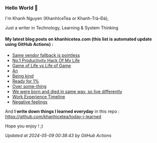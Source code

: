 ### Hello World 👋

I'm Khanh Nguyen (KhanhIceTea or Khanh-Trà-Đá),

Just a writer in Technology, Learning & System Thinking

#### My latest blog posts on khanhicetea.com (this list is automated update using GitHub Actions) :

- [Same vendor fallback is pointless](https://khanhicetea.com/posts/same-vendor-fallback-is-pointless/)
- [No.1 Productivity Hack Of My Life](https://khanhicetea.com/posts/productivity-hack-just-ship-the-shit/)
- [Game of Life vs Life of Game](https://khanhicetea.com/posts/game-of-life/)
- [An](https://khanhicetea.com/posts/an-lil-wuyn/)
- [Being kind](https://khanhicetea.com/posts/being-kind-is-a-human-choice/)
- [Ready for 1%](https://khanhicetea.com/posts/ready-for-1-percent/)
- [Over some-thing](https://khanhicetea.com/posts/over-something/)
- [We were born and died in same way, so live differently](https://khanhicetea.com/posts/live-different/)
- [Work Experience Timeline](https://khanhicetea.com/posts/work-experience-timeline/)
- [Negative feelings](https://khanhicetea.com/posts/negative-feelings/)

And **I write down things I learned everyday** in this repo : https://github.com/khanhicetea/today-i-learned

Hope you enjoy ! ;)

*Updated at 2024-05-09 00:38:43 by GitHub Actions*